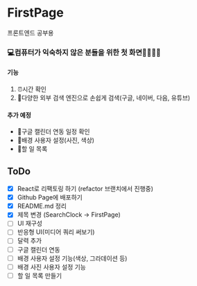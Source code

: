 # FirstPage
프론트엔드 공부용
### 💻컴퓨터가 익숙하지 않은 분들을 위한 첫 화면👨‍👩‍👧‍👦
#### 기능
1. ⏰시간 확인
2. 🔎다양한 외부 검색 엔진으로 손쉽게 검색(구글, 네이버, 다음, 유튜브)

#### 추가 예정 
 - 📆구글 캘린더 연동 일정 확인
 - 🎨배경 사용자 설정(사진, 색상)
 - 📝할 일 목록

## ToDo
- [x] React로 리팩토링 하기 (refactor 브랜치에서 진행중)
- [x] Github Page에 배포하기
- [x] README.md 정리
- [x] 제목 변경 (SearchClock -> FirstPage)
- [ ] UI 재구성
- [ ] 반응형 UI(미디어 쿼리 써보기)
- [ ] 달력 추가
- [ ] 구글 캘린더 연동 
- [ ] 배경 사용자 설정 기능(색상, 그라데이션 등)
- [ ] 배경 사진 사용자 설정  기능
- [ ] 할 일 목록 만들기
